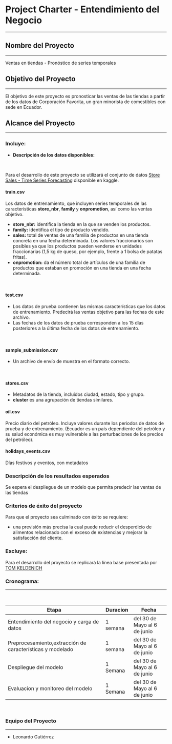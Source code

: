 <style>
    .rendered_html h1, .rendered_html h2, .rendered_html h3, .rendered_html h4, .rendered_html h5, .rendered_html h6 {
        counter-reset: none !important;
    }
</style>

# Project Charter - Entendimiento del Negocio
_______

## Nombre del Proyecto
____
Ventas en tiendas - Pronóstico de series temporales
<br>

## Objetivo del Proyecto 
____

El objetivo de este proyecto es pronosticar las ventas de las tiendas a partir de los datos de Corporación Favorita, un gran minorista de comestibles con sede en Ecuador.
<br>

## Alcance del Proyecto
___
### Incluye:

* **Descripción de los datos disponibles:**
<br>

Para el desarrollo de este proyecto se utilizará el conjunto de datos [Store Sales - Time Series Forecasting](https://www.kaggle.com/competitions/store-sales-time-series-forecasting/overview) disponible en kaggle.<br>
#### **train.csv**
Los datos de entrenamiento, que incluyen series temporales de las características **store_nbr**, **family** y **onpromotion**, así como las ventas objetivo.
* **store_nbr:** identifica la tienda en la que se venden los productos.
* **family:** identifica el tipo de producto vendido.
* **sales:** total de ventas de una familia de productos en una tienda concreta en una fecha determinada. Los valores fraccionarios son posibles ya que los productos pueden venderse en unidades fraccionarias (1,5 kg de queso, por ejemplo, frente a 1 bolsa de patatas fritas).
* **onpromotion:** da el número total de artículos de una familia de productos que estaban en promoción en una tienda en una fecha determinada.
<br>

#### **test.csv**
* Los datos de prueba contienen las mismas características que los datos de entrenamiento. Predecirá las ventas objetivo para las fechas de este archivo.
* Las fechas de los datos de prueba corresponden a los 15 días posteriores a la última fecha de los datos de entrenamiento.
<br>

#### **sample_submission.csv**
* Un archivo de envío de muestra en el formato correcto.
<br>

#### **stores.csv**

* Metadatos de la tienda, incluidos ciudad, estado, tipo y grupo.
* **cluster** es una agrupación de tiendas similares.<br>

#### **oil.csv**

Precio diario del petróleo. Incluye valores durante los periodos de datos de prueba y de entrenamiento. (Ecuador es un país dependiente del petróleo y su salud económica es muy vulnerable a las perturbaciones de los precios del petróleo).<br>

#### **holidays_events.csv**

Días festivos y eventos, con metadatos<br>

### **Descripción de los resultados esperados**<br>

Se espera el despliegue de un modelo que permita predecir las ventas de las tiendas <br>

### **Criterios de éxito del proyecto**<br>

Para que el proyecto sea culminado con éxito se requiere:

* una previsión más precisa la cual puede reducir el desperdicio de alimentos relacionado con el exceso de existencias y mejorar la satisfacción del cliente. 

### **Excluye:** 

Para el desarrollo del proyecto se replicará la línea base presentada por [TOM KELDENICH](https://www.kaggle.com/code/kelde9/darts-ensemble-stores-sales-forecasting)


### **Cronograma:**
______ 
<br>

|Etapa |Duracion |Fecha |
|--|--|--|
|Entendimiento del negocio y carga de datos	|1 semana| del 30 de Mayo al 6 de junio|
|Preprocesamiento,extracción de características y modelado|1 semana| del 30 de Mayo al 6 de junio|
|Despliegue del modelo | 1 Semana | del 30 de Mayo al 6 de junio|
|Evaluacion y monitoreo del modelo |1 Semana | del 30 de Mayo al 6 de junio|

<br>

### **Equipo del Proyecto**
___
* Leonardo Gutiérrez
